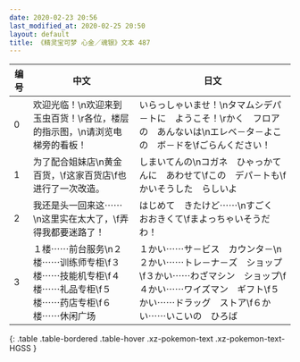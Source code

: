 ```yaml
---
date: 2020-02-23 20:56
last_modified_at: 2020-02-25 20:50
layout: default
title: 《精灵宝可梦 心金／魂银》文本 487
---
```

| 编号 | 中文 | 日文 |
| ---- | ---- | ---- |
| 0 | 欢迎光临！\n欢迎来到玉虫百货！\r各位，楼层的指示图，\n请浏览电梯旁的看板！ | いらっしゃいませ！\nタマムシデパ－トに　ようこそ！\rかく　フロアの　あんないは\nエレベ－タ－よこの　ボ－ドを\fごらんください！ |
| 1 | 为了配合姐妹店\n黄金百货，\f这家百货店\f也进行了一次改造。 | しまいてんの\nコガネ　ひゃっかてんに　あわせて\fこの　デパ－トも\fかいそうした　らしいよ |
| 2 | 我还是头一回来这⋯⋯\n这里实在太大了，\f弄得我都要迷路了！ | はじめて　きたけど⋯⋯\nすごく　おおきくて\fまよっちゃいそうだわ！ |
| 3 | １楼⋯⋯前台服务\n２楼⋯⋯训练师专柜\f３楼⋯⋯技能机专柜\f４楼⋯⋯礼品专柜\f５楼⋯⋯药店专柜\f６楼⋯⋯休闲广场 | １かい⋯⋯サ－ビス　カウンタ－\n２かい⋯⋯トレ－ナ－ズ　ショップ\f３かい⋯⋯わざマシン　ショップ\f４かい⋯⋯ワイズマン　ギフト\f５かい⋯⋯ドラッグ　ストア\f６かい⋯⋯いこいの　ひろば |
{: .table .table-bordered .table-hover .xz-pokemon-text .xz-pokemon-text-HGSS }